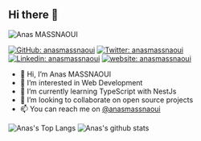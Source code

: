 ## Hi there 👋

<p align="left"> <img src="https://komarev.com/ghpvc/?username=anasmassnaoui&color=blue&style=flat-square" alt="Anas MASSNAOUI" /> </p>

[![GitHub: anasmassnaoui](https://img.shields.io/github/followers/anasmassnaoui?label=follow&style=social)](https://github.com/anasmassnaoui)
[![Twitter: anasmassnaoui](https://img.shields.io/twitter/follow/anasmassnaoui?style=social)](https://twitter.com/anasmassnaoui)
[![Linkedin: anasmassnaoui](https://img.shields.io/badge/-Anas%20MASSNAOUI-blue?style=flat-square&logo=Linkedin&logoColor=white&link=https://www.linkedin.com/in/anasmassnaoui)](https://www.linkedin.com/in/anasmassnaoui)
[![website: anasmassnaoui](https://img.shields.io/website?up_color=blue&up_message=Anas%20MASSNAOUI%20%7C%20Portfolio&url=http%3A%2F%2Fanasmassnaoui.me%2F)](http://anasmassnaoui.me/)

- 👋 Hi, I’m Anas MASSNAOUI
- 👀 I’m interested in Web Development
- 🌱 I’m currently learning TypeScript with NestJs
- 💞️ I’m looking to collaborate on open source projects
- 📫 You can reach me on [@anasmassnaoui](https://twitter.com/anasmassnaoui)

 <img align="center" src="https://github-readme-stats.vercel.app/api/top-langs/?username=anasmassnaoui&count_private=true&show_icons=true&theme=radical" alt="Anas's Top Langs" />

<img align="center" src="https://github-readme-stats.vercel.app/api?username=anasmassnaoui&count_private=true&show_icons=true&theme=radical" alt="Anas's github stats"/>
